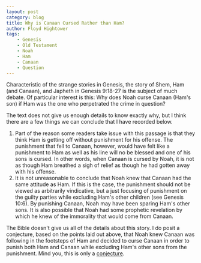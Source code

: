 ```yaml
---
layout: post
category: blog
title: Why is Canaan Cursed Rather than Ham?
author: Floyd Hightower
tags:
    - Genesis
    - Old Testament
    - Noah
    - Ham
    - Canaan
    - Question
---
```


Characteristic of the strange stories in Genesis, the story of Shem, Ham (and Canaan), and Japheth in Genesis 9:18-27 is the subject of much debate. Of particular interest is this: Why does Noah curse Canaan (Ham's son) if Ham was the one who perpetrated the crime in question?

The text does not give us enough details to know exactly why, but I think there are a few things we can conclude that I have recorded below.

1. Part of the reason some readers take issue with this passage is that they think Ham is getting off without punishment for his offense. The punishment that fell to Canaan, however, would have felt like a punishment to Ham as well as his line will no be blessed and one of his sons is cursed. In other words, when Canaan is cursed by Noah, it is not as though Ham breathed a sigh of relief as though he had gotten away with his offense.
2. It is not unreasonable to conclude that Noah knew that Canaan had the same attitude as Ham. If this is the case, the punishment should not be viewed as arbitrarily vindicative, but a just focusing of punishment on the guilty parties while excluding Ham's other children (see Genesis 10:6). By punishing Canaan, Noah may have been sparing Ham's other sons. It is also possible that Noah had some prophetic revelation by which he knew of the immorality that would come from Canaan.

The Bible doesn't give us all of the details about this story. I do posit a conjecture, based on the points laid out above, that Noah knew Canaan was following in the footsteps of Ham and decided to curse Canaan in order to punish both Ham and Canaan while excluding Ham's other sons from the punishment. Mind you, this is only a [conjecture](https://en.wikipedia.org/wiki/Conjecture).

